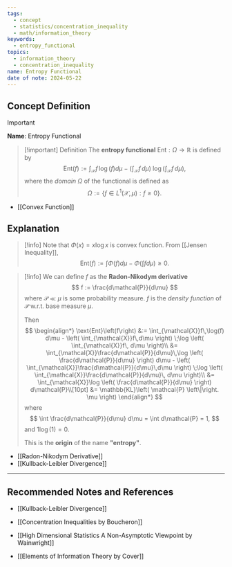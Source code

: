 ```yaml
---
tags:
  - concept
  - statistics/concentration_inequality
  - math/information_theory
keywords:
  - entropy_functional
topics:
  - information_theory
  - concentration_inequality
name: Entropy Functional
date of note: 2024-05-22
---
```


## Concept Definition

>[!important]
>**Name**: Entropy Functional

>[!important] Definition
>The **entropy functional** $\text{Ent}: \Omega \to \mathbb{R}$ is defined by
>$$
>\text{Ent}\left(f\right) := \int_{\mathcal{X}}f\,\log(f) d\mu - \left( \int_{\mathcal{X}}f\,d\mu \right) \;\log \left( \int_{\mathcal{X}}f\, d\mu \right),
>$$
>where the *domain* $\Omega$ of the functional is defined as
>$$
>\Omega := \left\{ f \in L^1(\mathcal{X}, \mu): f \ge 0 \right\}.
>$$

- [[Convex Function]]
## Explanation


>[!info]
>Note that $\Phi(x) = x \log x$ is convex function. From  [[Jensen Inequality]],
>$$
>\text{Ent}(f) := \int \Phi(f) d\mu - \Phi \left(\int f d\mu\right) \ge 0.
>$$


>[!info]
>We can define $f$ as the **Radon-Nikodym derivative**
>$$
>f := \frac{d\mathcal{P}}{d\mu}
>$$
>where $\mathcal{P} \ll \mu$ is some probability measure. $f$ is the *density function* of $\mathcal{P}$ w.r.t. base measure $\mu$.
>
>Then 
>$$
>\begin{align*}
>\text{Ent}\left(f\right) &:= \int_{\mathcal{X}}f\,\log(f) d\mu - \left( \int_{\mathcal{X}}f\,d\mu \right) \;\log \left( \int_{\mathcal{X}}f\, d\mu \right)\\
>&= \int_{\mathcal{X}}\frac{d\mathcal{P}}{d\mu}\,\log \left( \frac{d\mathcal{P}}{d\mu} \right) d\mu - \left( \int_{\mathcal{X}}\frac{d\mathcal{P}}{d\mu}\,d\mu \right) \;\log \left( \int_{\mathcal{X}}\frac{d\mathcal{P}}{d\mu}\, d\mu \right)\\
>&= \int_{\mathcal{X}}\log \left( \frac{d\mathcal{P}}{d\mu} \right) d\mathcal{P}\\[10pt]
>&= \mathbb{KL}\left( \mathcal{P} \left\|\right. \mu \right)
\end{align*}
>$$
>where 
>$$
>\int \frac{d\mathcal{P}}{d\mu} d\mu = \int d\mathcal{P} = 1,
>$$ 
>and $1 \log(1) = 0.$
>
>This is the **origin** of the name **"entropy"**.

- [[Radon-Nikodym Derivative]]
- [[Kullback-Leibler Divergence]]





-----------
##  Recommended Notes and References


- [[Kullback-Leibler Divergence]]



- [[Concentration Inequalities by Boucheron]]
- [[High Dimensional Statistics A Non-Asymptotic Viewpoint by Wainwright]]
- [[Elements of Information Theory by Cover]]